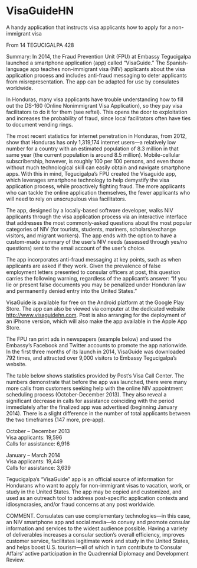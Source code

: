 VisaGuideHN
===========

A handy application that instructs visa applicants how to apply for a non-immigrant visa

From 14 TEGUCIGALPA 428

Summary:  In 2014, the Fraud Prevention Unit (FPU) at Embassy Tegucigalpa launched a smartphone application (app) called “VisaGuide.”  The Spanish-language app teaches non-immigrant visa (NIV) applicants about the visa application process and includes anti-fraud messaging to deter applicants from misrepresentation.  The app can be adapted for use by consulates worldwide.   
 
In Honduras, many visa applicants have trouble understanding how to fill out the DS-160 (Online Nonimmigrant Visa Application), so they pay visa facilitators to do it for them (see reftel).  This opens the door to exploitation and increases the probability of fraud, since local facilitators often have ties to document vending rings.  

The most recent statistics for internet penetration in Honduras, from 2012, show that Honduras has only 1,319,174 internet users—a relatively low number for a country with an estimated population of 8.3 million in that same year (the current population is around 8.5 million).  Mobile-cellular subscribership, however, is roughly 100 per 100 persons, and even those without much technological skill can easily obtain and navigate smartphone apps.  With this in mind, Tegucigalpa’s FPU created the Visaguide app, which leverages smartphone technology to help demystify the visa application process, while proactively fighting fraud.  The more applicants who can tackle the online application themselves, the fewer applicants who will need to rely on unscrupulous visa facilitators.  

The app, designed by a locally-based software developer, walks NIV applicants through the visa application process via an interactive interface that addresses the most commonly-asked questions about the most popular categories of NIV (for tourists, students, mariners, scholars/exchange visitors, and migrant workers).  The app ends with the option to have a custom-made summary of the user’s NIV needs (assessed through yes/no questions) sent to the email account of the user’s choice.  

The app incorporates anti-fraud messaging at key points, such as when applicants are asked if they work.  Given the prevalence of false employment letters presented to consular officers at post, this question carries the following warning, regardless of the applicant’s answer:  “If you lie or present false documents you may be penalized under Honduran law and permanently denied entry into the United States.”  

VisaGuide is available for free on the Android platform at the Google Play Store.  The app can also be viewed via computer at the dedicated website http://www.visaguidehn.com.  Post is also arranging for the deployment of an iPhone version, which will also make the app available in the Apple App Store.  

The FPU ran print ads in newspapers (example below) and used the Embassy’s Facebook and Twitter accounts to promote the app nationwide.  In the first three months of its launch in 2014, VisaGuide was downloaded 792 times, and attracted over 9,000 visitors to Embassy Tegucigalpa’s website.

The table below shows statistics provided by Post’s Visa Call Center.  The numbers demonstrate that before the app was launched, there were many more calls from customers seeking help with the online NIV appointment scheduling process (October-December 2013).  They also reveal a significant decrease in calls for assistance coinciding with the period immediately after the finalized app was advertised (beginning January 2014).  There is a slight difference in the number of total applicants between the two timeframes (147 more, pre-app).
                          	       

October – December  2013	    
Visa applicants: 19,596	                 
Calls for assistance: 6,916

January – March     2014	    
Visa applicants: 19,449	                 
Calls for assistance: 3,639
    
Tegucigalpa’s “VisaGuide” app is an official source of information for Hondurans who want to apply for non-immigrant visas to vacation, work, or study in the United States.  The app may be copied and customized, and used as an outreach tool to address post-specific application contexts and idiosyncrasies, and/or fraud concerns at any post worldwide.

COMMENT.  Consulates can use complementary technologies—in this case, an NIV smartphone app and social media—to convey and promote consular information and services to the widest audience possible.  Having a variety of deliverables increases a consular section’s overall efficiency, improves customer service, facilitates legitimate work and study in the United States, and helps boost U.S. tourism—all of which in turn contribute to Consular Affairs’ active participation in the Quadrennial Diplomacy and Development Review. 
